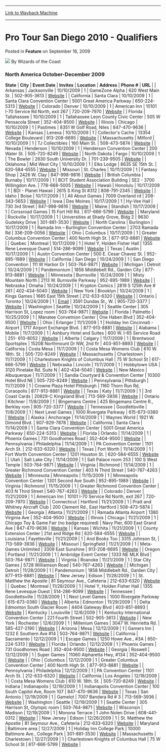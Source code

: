 
---
[Link to Wayback Machine](https://web.archive.org/web/20220627003624/https://magic.wizards.com/en/articles/archive/feature/pro-tour-san-diego-2010-qualifiers-2009-09-16)

[_metadata_:author]:- "Wizards of the Coast"
[_metadata_:description]:- "North America October-December 2009 StateCityEvent DateInvitesLocationAddressPhone #URL ArkansasJacksonville10/10/20091GameZone Alpha620 West Main St.502-905-3613Website CaliforniaSanta Clara10/10/20091Santa Clara Convention Center5001 Great America Parkway650-224-5313Website ColoradoDenver10/10/20091American Inn10101 I-70 Service Rd North, exit 267720-209-7970Website"
[_metadata_:generator]:- "Drupal 7 (http://drupal.org)"
[_metadata_:node]:- "641286"
[_metadata_:publish_date]:- "2009-09-16"
[_metadata_:source]:- "div-main-content"
[_metadata_:title]:- "Pro Tour San Diego 2010 - Qualifiers"
[_metadata_:wayback_capture_timestamp]:- "2022-06-27 00:36:24"
[_metadata_:wayback_raw_url]:- "https://web.archive.org/web/20220627003624id_/https://magic.wizards.com/en/articles/archive/feature/pro-tour-san-diego-2010-qualifiers-2009-09-16"
[_metadata_:wayback_url]:- "https://magic.wizards.com/en/articles/archive/feature/pro-tour-san-diego-2010-qualifiers-2009-09-16"
---


Pro Tour San Diego 2010 - Qualifiers
====================================



 Posted in **Feature**
 on September 16, 2009 






![](https://media.magic.wizards.com/styles/auth_small/public/images/person/wizards_author.jpg)
By Wizards of the Coast












### North America  October-December 2009





 **State** | **City** | **Event Date** | **Invites** | **Location** | **Address** | **Phone #** | **URL** |
| Arkansas | Jacksonville | 10/10/2009 | 1 | GameZone Alpha | 620 West Main St. | 502-905-3613 | [Website](http://www.bluegrassmagic.com) |
| California | Santa Clara | 10/10/2009 | 1 | Santa Clara Convention Center | 5001 Great America Parkway | 650-224-5313 | [Website](http://www.matchplay.com) |
| Colorado | Denver | 10/10/2009 | 1 | American Inn | 10101 I-70 Service Rd North, exit 267 | 720-209-7970 | [Website](http://www.FrontRangeMagic.com) |
| Florida | Tallahassee | 10/10/2009 | 1 | Tallahassee Leon County Civic Center | 505 W Pensacola Street | 352-404-9500 | [Website](http://www.UnityEntertainment.info) |
| Illinois | Chicago | 10/10/2009 | 1 | Pastimes | 8351 W Golf Road, Niles | 847-470-9636 | [Website](http://www.pastimes.net) |
| Kansas | Lenexa | 10/10/2009 | 1 | Collector's Cache | 13354 College Boulevard | 913-208-6695 | [Website](http://www.feralevents.com) |
| Massachusetts | Milford | 10/10/2009 | 1 | TJ Collectibles | 160 Main St. | 508-473-5874 | [Website](http://www.tjcollect.com) |
| Nevada | Henderson | 10/10/2009 | 1 | Henderson Convention Center | 200 Water St. | 505-720-8249 | [Website](http://www.sunmesaevents.com) |
| North Dakota | Fargo | 10/10/2009 | 1 | The Bowler | 2630 South University Dr. | 701-239-9505 | [Website](http://www.paradoxcnc.com) |
| Oklahoma | Mid West City | 10/10/2009 | 1 | Elks Lodge | 8635 SE 15th St. | 620-584-6555 | [Website](http://www.aussiefox.com) |
| Missouri | St. Charles | 10/11/2009 | 1 | Fantasy Shop | 2426 W. Clay | 847-998-9816 | [Website](http://www.moyevents.com/) |
| British Columbia | Burnaby | 10/17/2009 | 1 | BCIT Student Association Building | SE2 - 3700 Willingdon Ave. | 778-668-5005  | [Website](http://www.u2kr.com) |
| Hawaii | Honolulu | 10/17/2009 | 1 | BDI - Planet Hawaii | 2615 S King St #312 | 808-791-2345 | [Website](http://www.planethawaiian.com/?oid=) |
| Idaho | Boise | 10/17/2009 | 1 | All About Games | 7009 Overland rd | 208-343-5653 | [Website](http://myweb.cableone.net/somerent/boisemagic/) |
| Iowa | Des Moines | 10/17/2009 | 1 | Hy-Vee Hall | 730 3rd Street | 847-998-9816 | [Website](http://www.moyevents.com/) |
| Maine | Standish | 10/17/2009 | 1 | Corssroad Games | 15 Fort Hill Rd. | 617-666-5799 | [Website](/en/events/coverage/2002-australian-nationals-coverage) |
| Maryland | Rockville | 10/17/2009 | 1 | Universities at Shady Grove, Bldg 2 | 9630 Gudelsky Drive | 301-881-3530 | [Website](http://www.dreamwizards.com) |
| North Carolina | Burlington | 10/17/2009 | 1 | Ramada Inn – Burlington Convention Center | 2703 Ramada Rd | 336-209-0056 | [Website](http://www.shuffleupevents.com) |
| Ohio | Columbus | 10/17/2009 | 1 | Greater Columbus Convention Center | 400 North High St. | 877-913-8881  | [Website](http://www.professional-events.com) |
| Quebec | Montreal | 10/17/2009 | 1 | Hotel Y, Holden Fisher Hall | 1355 Rene Levesque Ouest | 514-286-9099 | [Website](http://www.spellkeeper.com) |
| Texas | Austin | 10/17/2009 | 1 | Austin Convention Center | 500 E. Cesar Chavez St. | 952-895-1989 | [Website](http://www.legionevents.com) |
| California | San Diego | 10/24/2009 | 1 | San Diego Convention | 111 W Harbor Dr | 503-764-9871  | [Website](http://cascadegames.com) |
| Michigan | Detroit | 10/24/2009 | 1 | Pandemonium | 1858 Middlebelt Rd., Garden City | 877-913-8881  | [Website](http://www.professional-events.com) |
| Minnesota | Burnsville | 10/24/2009 | 1 | Misty Mountain North | 2113 W. Burnsville Parkway | 952-895-1989  | [Website](http://www.legionevents.com) |
| Nebraska | Omaha | 10/24/2009 | 1 | Krypton Comics  | 2819 S 125th Ave # 261 | 402-434-5040 | [Website](http://magic.hobbytown.com) |
| New York | Brooklyn | 10/24/2009 | 1 | Kings Games | 1685 East 15th Street | 212-633-6320 | [Website](http://www.graymatterconventions.com) |
| Ontario | Toronto | 10/24/2009 | 1 | [Email](mailto:Royal%20Canadian%20Legion%20BR%20@266%20Maple%20Leaf) | 3591 Dundas St., W. | 905-720-3377 | [Website](http://www.skyfoxgames.com) |
| Washington | Seattle | 10/24/2009 | 1 | Seattle Center | 305 Harrison St, Lopez room | 503-764-9871  | [Website](http://cascadegames.com) |
| Florida | Palmetto | 10/25/2009 | 1 | Manatee Convetnion Center | One Haben Blvd | 352-404-9500 | [Website](http://www.UnityEntertainment.info) |
| Ohio | Erlanger | 11/1/2009 | 1 | Holiday Inn Cincinnati - Airport  | 1717 Airport Exchange Blvd.  | 877-913-8881  | [Website](http://www.professional-events.com) |
| Alabama | Mobile | 11/7/2009 | 1 | Ashbury Hotel and Suites  | 600 W. I-65 Service Road | 251- 610-8052  | [Website](http://kiteandanchorevents.weebly.com/) |
| Alberta | Calgary | 11/7/2009 | 1 | Brentwood Sportsplex | 1520B Northmount Dr NW, 2nd flr | 403-851-8893 | [Website](http://www.westcanevents.com) |
| California | Costa Mesa | 11/7/2009 | 1 | Costa Mesa Womens Club | 610 W. 18th. St. | 505-720-8249 | [Website](http://www.sunmesaevents.com) |
| Massachusetts | Charlestown | 11/7/2009 | 1 | Charlestown Knights of Columbus Hall | 75 W School St | 617-666-5799 | [Website](/en/events/coverage/2002-australian-nationals-coverage) |
| Nebraska | Lincoln | 11/7/2009 | 1 | Hobbytown USA | 3120 Pinelake Rd. Suite N | 402-434-5040 | [Website](http://magic.hobbytown.com) |
| New Mexico | Albuquerque | 11/7/2009 | 1 | Sandia Courtyard & Convention Center | 10300 Hotel Blvd NE | 505-720-8249 | [Website](http://www.sunmesaevents.com) |
| Pennsylvania | Pittsburgh | 11/7/2009 | 1 | Crowne Plaza Hotel Pittsburgh | 1160 Thorn Run Rd, Coraopolis | 877-913-8881  | [Website](http://www.professional-events.com) |
| Texas | Katy | 11/7/2009 | 1 | 3rd Coast Cards | 20829-C Kingsland Blvd | 713-569-3936 | [Website](http://www.EHevents.com) |
| Ontario | Kitchner | 11/8/2009 | 1 | Bingemans Centre | 425 Bingemans Centre R., Berkley rom | 905-720-3377 | [Website](http://www.skyfoxgames.com) |
| Tennessee | Goodlettsville | 11/8/2009 | 1 | Next Level Games | 1000 Rivergate Parkway | 615-673-0380 | [Website](http://www.tnlg.net) |
| Alaska | Anchorage | 11/14/2009 | 1 | Waynes World | 1921 W. Dimond Blvd. | 907-929-7878 | [Website](http://www.waynesworldak.com) |
| California | Santa Clara | 11/14/2009 | 1 | Santa Clara Convention Center | 5001 Great America Parkway | 650-224-5313 | [Website](http://www.matchplay.com) |
| Florida | Orlando | 11/14/2009 | 1 | Phoenix Games | 731 Goodhomes Road | 352-404-9500 | [Website](http://www.UnityEntertainment.info) |
| Pennsylvania | Philadelphia | 11/14/2009 | 1 | PA Convention Center | 1101 Arch St. | 212-633-6320 | [Website](http://www.graymatterconventions.com) |
| Texas | Fort Worth | 11/14/2009 | 1 | Fort Worth Convention Center | 1201 Houston St. | 620-584-6555 | [Website](http://www.aussiefox.com) |
| Utah | Salt Lake City | 11/14/2009 | 1 | Salt Palace room 253 | 100 S West Temple | 503-764-9871  | [Website](http://cascadegames.com) |
| Virginia | Richmond | 11/14/2009 | 1 | Greater Richmond Convention Center | 403 N Third Street | 540-767-4263 | [Website](http://www.starcitygames.com) |
| Minnesota | Minneapolis | 11/15/2009 | 1 | Minneapolis Convention Center | 1301 Second Ave South | 952-895-1989  | [Website](http://www.legionevents.com) |
| Virginia | Richmond  | 11/15/2009 | 1 | Greater Richmond Convention Center | 403 N Third Street | 540-767-4263 | [Website](http://www.starcitygames.com) |
| Colorado | Denver | 11/21/2009 | 1 | American Inn | 10101 I-70 Service Rd North, exit 267 | 720-209-7970 | [Website](http://www.FrontRangeMagic.com) |
| Connecticut | Hartford | 11/21/2009 | 1 | Pratt and Whitney Aircraft Club | 200 Clement Rd., East Hartford | 508-473-5874 | [Website](http://www.tjcollect.com) |
| Georgia | Atlanta | 11/21/2009 | 1 | Ramada Atlanta Airport | 1380 Virginia Ave | 352-404-9500 | [Website](http://www.UnityEntertainment.info) |
| Illinois | Chicago | 11/21/2009 | 1 | Chicago Toy & Game Fair (no badge required) | Navy Pier, 600 East Grand Ave | 847-470-9636 | [Website](http://www.pastimes.net) |
| Kansas | Wichita | 11/21/2009 | 1 | County Extension Center  | 21st and Ridge Rd | 620-584-6555 | [Website](http://www.aussiefox.com) |
| Louisiana | Fayetteville | 11/21/2009 | 1 | And Books Too | 3315 Johnson St, | 713-569-3936 | [Website](http://www.EHevents.com) |
| Missouri | Springfield | 11/21/2009 | 1 | Meta-Games Unlimited | 3309 East Sunshine | 913-208-6695 | [Website](http://www.feralevents.com) |
| Oregon | Portland | 11/21/2009 | 1 | Ambridge Event Center | 1333 NE MLK Blvd | 503-764-9871  | [Website](http://cascadegames.com) |
| Virginia | Roanoke | 11/21/2009 | 1 | Star City Games | 5728 Williamson Road | 540-767-4263 | [Website](http://www.starcitygames.com) |
| Michigan | Detroit | 11/28/2009 | 1 | Pandemonium | 1858 Middlebelt Rd., Garden City | 877-913-8881  | [Website](http://www.professional-events.com) |
| New Jersey | Edison | 11/28/2009 | 1 | St. Matthew the Apostle | 81 Seymour Ave., Cafeteria | 212-633-6320 | [Website](http://www.graymatterconventions.com) |
| Quebec | Montreal | 11/28/2009 | 1 | Hotel Y, Holden Fisher Hall | 1355 Rene Levesque Ouest | 514-286-9099 | [Website](http://www.spellkeeper.com) |
| Tennessee | Goodlettsville | 11/28/2009 | 1 | Next Level Games | 1000 Rivergate Parkway | 615-673-0380 | [Website](http://www.tnlg.net) |
| Alberta | Edmonton | 11/29/2009 | 1 | Delta Edmonton South Glacier Room | 4404 Gateway Blvd | 403-851-8893 | [Website](http://www.westcanevents.com) |
| Kentucky | Louisville | 12/6/2009 | 1 | Kentucky International Convention Center | 221 Fourth Street | 502-905-3613 | [Website](http://www.bluegrassmagic.com) |
| New York | Rochester | 12/6/2009 | 1 | Millenium Games | 3047 W. Henrietta Rd. | 585-427-2190 | [Website](http://www.millenniumgames.com/) |
| Arizona | Mesa | 12/12/2009 | 1 | Gamers Inn | 1232 E Southern Ave #14 | 503-764-9871  | [Website](http://cascadegames.com) |
| California | Sacramento | 12/12/2009 | 1 | Escape Games | 1250 Howe Ave., #3A | 650-224-5313 | [Website](http://www.matchplay.com) |
| Florida | Orlando | 12/12/2009 | 1 | Phoenix Games | 731 Goodhomes Road | 352-404-9500 | [Website](http://www.UnityEntertainment.info) |
| Georgia | Roswell | 12/12/2009 | 1 | Super Games | 11060 Alpharetta Hwy, #134 | 352-404-9500 | [Website](http://www.UnityEntertainment.info) |
| Ohio | Columbus | 12/12/2009 | 1 | Greater Columbus Convention Center | 400 North High St. | 877-913-8881  | [Website](http://www.professional-events.com) |
| Pennsylvania | Philadelphia | 12/12/2009 | 1 | PA Convention Center | 1101 Arch St. | 212-633-6320 | [Website](http://www.graymatterconventions.com) |
| California | Los Angeles | 12/19/2009 | 1 | Costa Mesa Womens Club | 610 W. 18th. St. | 505-720-8249 | [Website](http://www.sunmesaevents.com) |
| Indiana | Indianapolis | 12/19/2009 | 1 | Indianapolis Convention Center | 100 South Capitol Ave, Room 107 | 847-470-9636 | [Website](http://www.pastimes.net) |
| Texas | San Antonio | 12/19/2009 | 1 | Gamelot | 7007 Bandera Rd # 3 | 713-569-3936 | [Website](http://www.EHevents.com) |
| Washington | Seattle | 12/19/2009 | 1 | Seattle Center | 305 Harrison St, Olympic room | 503-764-9871  | [Website](http://cascadegames.com) |
| Wisconsin | Madison | 12/19/2009 | 1 | Monona Terrace | 1 John Nolen Drive | 608-441-0312  | [Website](http://www.legionevents.com) |
| New Jersey | Edison | 12/26/2009 | 1 | St. Matthew the Apostle | 81 Seymour Ave., Cafeteria | 212-633-6320 | [Website](http://www.graymatterconventions.com) |
| Maryland | Baltimore area | 12/27/2009 | 1 | Holiday Inn College Park | 10000 Baltimore Ave., College Park | 301-881-3530 | [Website](http://www.dreamwizards.com) |
| Massachusetts | Charlestown | 12/27/2009 | 1 | Charlestown Knights of Columbus Hall | 75 W School St | 617-666-5799 | [Website](/en/events/coverage/2002-australian-nationals-coverage) |







